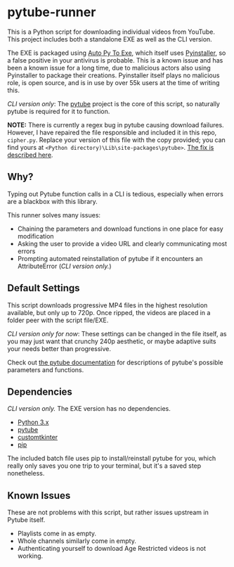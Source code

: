 # pytube-runner
This is a Python script for downloading individual videos from YouTube. This project includes both a standalone EXE as well as the CLI version.

The EXE is packaged using [Auto Py To Exe](https://github.com/brentvollebregt/auto-py-to-exe), which itself uses [Pyinstaller](https://github.com/pyinstaller/pyinstaller), so a false positive in your antivirus is probable. This is a known issue and has been a known issue for a long time, due to malicious actors also using Pyinstaller to package their creations. Pyinstaller itself plays no malicious role, is open source, and is in use by over 55k users at the time of writing this.

*CLI version only*: The [pytube](https://github.com/pytube/pytube) project is the core of this script, so naturally pytube is required for it to function.

**NOTE:** There is currently a regex bug in pytube causing download failures. However, I have repaired the file responsible and included it in this repo, `cipher.py`. Replace your version of this file with the copy provided; you can find yours at `<Python directory)\Lib\site-packages\pytube>`. [The fix is described here](https://github.com/pytube/pytube/issues/1293#issuecomment-1103362815).

## Why?
Typing out Pytube function calls in a CLI is tedious, especially when errors are a blackbox with this library.

This runner solves many issues:
- Chaining the parameters and download functions in one place for easy modification
- Asking the user to provide a video URL and clearly communicating most errors
- Prompting automated reinstallation of pytube if it encounters an AttributeError (*CLI version only.*)

## Default Settings
This script downloads progressive MP4 files in the highest resolution available, but only up to 720p. Once ripped, the videos are placed in a folder peer with the script file/EXE.

*CLI version only for now*: These settings can be changed in the file itself, as you may just want that crunchy 240p aesthetic, or maybe adaptive suits your needs better than progressive.

Check out [the pytube documentation](https://pytube.io/en/latest/) for descriptions of pytube's possible parameters and functions.

## Dependencies
*CLI version only.* The EXE version has no dependencies.
- [Python 3.x](https://www.python.org/downloads/)
- [pytube](https://github.com/pytube/pytube)
- [customtkinter](https://github.com/tomschimansky/customtkinter)
- [pip](https://pypi.org/project/pip/)

The included batch file uses pip to install/reinstall pytube for you, which really only saves you one trip to your terminal, but it's a saved step nonetheless.

## Known Issues
These are not problems with this script, but rather issues upstream in Pytube itself.
- Playlists come in as empty.
- Whole channels similarly come in empty.
- Authenticating yourself to download Age Restricted videos is not working.
